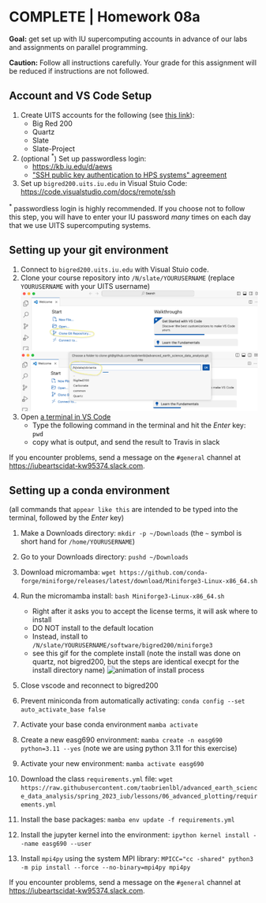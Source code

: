 # COMPLETE | Homework 08a

**Goal:** get set up with IU supercomputing accounts in advance of our labs and assignments on parallel programming.

**Caution:** Follow all instructions carefully.  Your grade for this assignment will be reduced if instructions are not followed.

## Account and VS Code Setup
1. Create UITS accounts for the following (see [this link](https://kb.iu.edu/d/achr)):
    * Big Red 200
    * Quartz
    * Slate
    * Slate-Project
1. (optional $^*$) Set up passwordless login:
    * https://kb.iu.edu/d/aews
    * ["SSH public key authentication to HPS systems" agreement](https://hpceverywhere.iu.edu/forms/agree?_gl=1*cxl9lp*_ga*MTI1NDQ3ODYxNi4xNjk2OTY2NzM1*_ga_61CH0D2DQW*MTY5NzQ3MDc4OC4zLjEuMTY5NzQ3MTU3NC41OS4wLjA.)
1. Set up `bigred200.uits.iu.edu` in Visual Stuio Code: https://code.visualstudio.com/docs/remote/ssh

$^*$ passwordless login is highly recommended. If you choose not to follow this step, you will have to enter your IU password *many* times on each day that we use UITS supercomputing systems.

## Setting up your git environment
1. Connect to `bigred200.uits.iu.edu` with Visual Stuio code.
1. Clone your course repository into `/N/slate/YOURUSERNAME` (replace `YOURUSERNAME` with your UITS username)
![Screenshot of git clone in Visual Studio Code](vscode_remote_screenshot1.png)
![Screenshot of choosing a folder to clone to in Visual Studio Code](vscode_remote_screenshot2.png)
1. Open [a terminal in VS Code](https://code.visualstudio.com/docs/terminal/basics)
    * Type the following command in the terminal and hit the *Enter* key: `pwd`
    * copy what is output, and send the result to Travis in slack

If you encounter problems, send a message on the `#general` channel at https://iubeartscidat-kw95374.slack.com.

## Setting up a conda environment

(all commands that `appear like this` are intended to be typed into the terminal, followed by the *Enter* key)

1. Make a Downloads directory: `mkdir -p ~/Downloads` (the `~` symbol is short hand for `/home/YOURUSERNAME`)
1. Go to your Downloads directory: `pushd ~/Downloads`
1. Download micromamba: `wget https://github.com/conda-forge/miniforge/releases/latest/download/Miniforge3-Linux-x86_64.sh`
1. Run the micromamba install: `bash Miniforge3-Linux-x86_64.sh`

    * Right after it asks you to accept the license terms, it will ask where to install
    * DO NOT install to the default location
    * Instead, install to `/N/slate/YOURUSERNAME/software/bigred200/miniforge3`
    * see this gif for the complete install (note the install was done on quartz, not bigred200, but the steps are identical execpt for the install directory name)
    ![animation of install process](quartz_miniforge_install.gif)
1. Close vscode and reconnect to bigred200
1. Prevent miniconda from automatically activating: `conda config --set auto_activate_base false`
1. Activate your base conda environment `mamba activate`
1. Create a new easg690 environment: `mamba create -n easg690 python=3.11 --yes` (note we are using python 3.11 for this exercise)
1. Activate your new environment: `mamba activate easg690`
1. Download the class `requirements.yml` file: `wget https://raw.githubusercontent.com/taobrienlbl/advanced_earth_science_data_analysis/spring_2023_iub/lessons/06_advanced_plotting/requirements.yml`
1. Install the base packages: `mamba env update -f requirements.yml`
1. Install the jupyter kernel into the environment: `ipython kernel install --name easg690 --user`
1. Install `mpi4py` using the system MPI library: `MPICC="cc -shared" python3 -m pip install --force --no-binary=mpi4py mpi4py` 


If you encounter problems, send a message on the `#general` channel at https://iubeartscidat-kw95374.slack.com.

